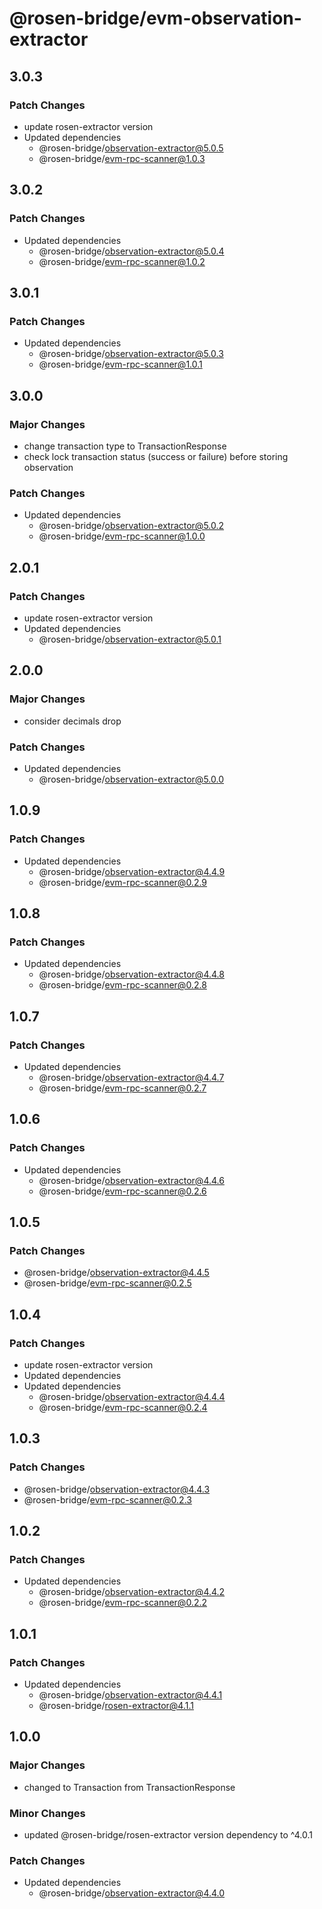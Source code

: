 # @rosen-bridge/evm-observation-extractor

## 3.0.3

### Patch Changes

- update rosen-extractor version
- Updated dependencies
  - @rosen-bridge/observation-extractor@5.0.5
  - @rosen-bridge/evm-rpc-scanner@1.0.3

## 3.0.2

### Patch Changes

- Updated dependencies
  - @rosen-bridge/observation-extractor@5.0.4
  - @rosen-bridge/evm-rpc-scanner@1.0.2

## 3.0.1

### Patch Changes

- Updated dependencies
  - @rosen-bridge/observation-extractor@5.0.3
  - @rosen-bridge/evm-rpc-scanner@1.0.1

## 3.0.0

### Major Changes

- change transaction type to TransactionResponse
- check lock transaction status (success or failure) before storing observation

### Patch Changes

- Updated dependencies
  - @rosen-bridge/observation-extractor@5.0.2
  - @rosen-bridge/evm-rpc-scanner@1.0.0

## 2.0.1

### Patch Changes

- update rosen-extractor version
- Updated dependencies
  - @rosen-bridge/observation-extractor@5.0.1

## 2.0.0

### Major Changes

- consider decimals drop

### Patch Changes

- Updated dependencies
  - @rosen-bridge/observation-extractor@5.0.0

## 1.0.9

### Patch Changes

- Updated dependencies
  - @rosen-bridge/observation-extractor@4.4.9
  - @rosen-bridge/evm-rpc-scanner@0.2.9

## 1.0.8

### Patch Changes

- Updated dependencies
  - @rosen-bridge/observation-extractor@4.4.8
  - @rosen-bridge/evm-rpc-scanner@0.2.8

## 1.0.7

### Patch Changes

- Updated dependencies
  - @rosen-bridge/observation-extractor@4.4.7
  - @rosen-bridge/evm-rpc-scanner@0.2.7

## 1.0.6

### Patch Changes

- Updated dependencies
  - @rosen-bridge/observation-extractor@4.4.6
  - @rosen-bridge/evm-rpc-scanner@0.2.6

## 1.0.5

### Patch Changes

- @rosen-bridge/observation-extractor@4.4.5
- @rosen-bridge/evm-rpc-scanner@0.2.5

## 1.0.4

### Patch Changes

- update rosen-extractor version
- Updated dependencies
- Updated dependencies
  - @rosen-bridge/observation-extractor@4.4.4
  - @rosen-bridge/evm-rpc-scanner@0.2.4

## 1.0.3

### Patch Changes

- @rosen-bridge/observation-extractor@4.4.3
- @rosen-bridge/evm-rpc-scanner@0.2.3

## 1.0.2

### Patch Changes

- Updated dependencies
  - @rosen-bridge/observation-extractor@4.4.2
  - @rosen-bridge/evm-rpc-scanner@0.2.2

## 1.0.1

### Patch Changes

- Updated dependencies
  - @rosen-bridge/observation-extractor@4.4.1
  - @rosen-bridge/rosen-extractor@4.1.1

## 1.0.0

### Major Changes

- changed to Transaction from TransactionResponse

### Minor Changes

- updated @rosen-bridge/rosen-extractor version dependency to ^4.0.1

### Patch Changes

- Updated dependencies
  - @rosen-bridge/observation-extractor@4.4.0
